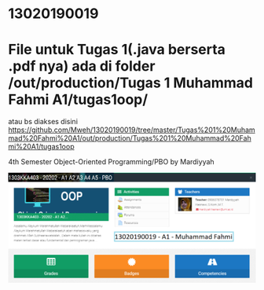 # 13020190019
# File untuk Tugas 1(.java berserta .pdf nya) ada di folder /out/production/Tugas 1 Muhammad Fahmi A1/tugas1oop/
atau bs diakses disini https://github.com/Mweh/13020190019/tree/master/Tugas%201%20Muhammad%20Fahmi%20A1/out/production/Tugas%201%20Muhammad%20Fahmi%20A1/tugas1oop

4th Semester Object-Oriented Programming/PBO by Mardiyyah


![](Image/OOP%20GitHub%20Cover.png)
